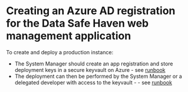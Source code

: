 # Creating an Azure AD registration for the Data Safe Haven web management application

To create and deploy a production instance:

 * The System Manager should create an app registration and store deployment keys in a secure keyvault on Azure - see [runbook](azure-register-management-webapp)
 * The deployment can then be performed by the System Manager or a delegated developer with access to the keyvault -  - see [runbook](azure-deploy-management-webapp)

